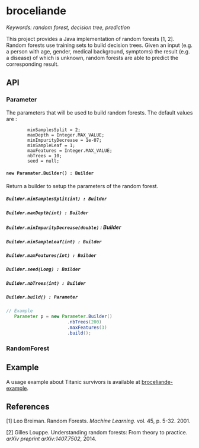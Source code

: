 # broceliande

<i>Keywords: random forest, decision tree, prediction</i>

This project provides a Java implementation of random forests [1, 2]. Random
forests use training sets to build decision trees. Given an input (e.g. a person
with age, gender, medical background, symptoms) the result (e.g. a disease) of
which is unknown, random forests are able to predict the corresponding result.

## API

### Parameter

The parameters that will be used to build random forests. The default values are
:

```
		minSamplesSplit = 2;
		maxDepth = Integer.MAX_VALUE;
		minImpurityDecrease = 1e-07;
		minSampleLeaf = 1;
		maxFeatures = Integer.MAX_VALUE;
		nbTrees = 10;
		seed = null;
```

#### ```new Paramater.Builder() : Builder```

Return a builder to setup the parameters of the random forest.

##### ```Builder.minSamplesSplit(int) : Builder``` </li>
##### ```Builder.maxDepth(int) : Builder``` </li>
##### ```Builder.minImpurityDecrease(double)``` : Builder </li>
##### ```Builder.minSampleLeaf(int) : Builder``` </li>
##### ```Builder.maxFeatures(int) : Builder``` </li>
##### ```Builder.seed(Long) : Builder``` </li>
##### ```Builder.nbTrees(int) : Builder``` </li>
##### ```Builder.build() : Parameter``` </li>

```java
// Example
   Parameter p = new Parameter.Builder()
                       .nbTrees(200)
                       .maxFeatures(3)
                       .build();
```

### RandomForest

## Example

A usage example about Titanic survivors is available at
[broceliande-example](https://github.com/korriganed/broceliande-example).

## References

[1] Leo Breiman. Random Forests. <i>Machine Learning.</i> vol. 45,
p. 5-32. 2001.

[2] Gilles Louppe. Understanding random forests: From theory to
practice. <i>arXiv preprint arXiv:1407.7502</i>, 2014.